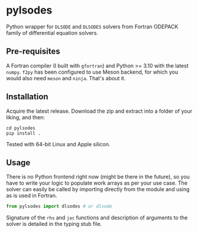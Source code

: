 # pylsodes

Python wrapper for `DLSODE` and `DLSODES` solvers from Fortran ODEPACK family of differential equation solvers.

## Pre-requisites

A Fortran compiler (I built with `gfortran`) and Python >= 3.10 with the latest `numpy`. `f2py` has been configured to use Meson backend, for which you would also need `meson` and `ninja`. That's about it.

## Installation

Acquire the latest release. Download the zip and extract into a folder of your liking, and then:

```shell
cd pylsodes
pip install .
```

Tested with 64-bit Linux and Apple silicon.

## Usage

There is no Python frontend right now (might be there in the future), so you have to write your logic to populate work arrays as per your use case. The solver can easily be called by importing directly from the module and using as is used in Fortran.

```python
from pylsodes import dlsodes # or dlsode
```

Signature of the `rhs` and `jac` functions and description of arguments to the solver is detailed in the typing stub file.
